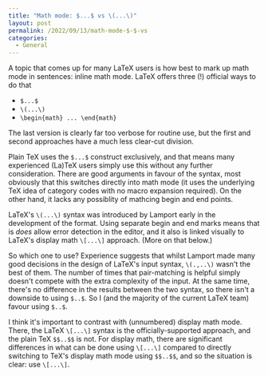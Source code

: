 ```yaml
---
title: "Math mode: $...$ vs \(...\)"
layout: post
permalink: /2022/09/13/math-mode-$-$-vs
categories:
  - General
---
```


A topic that comes up for many LaTeX users is how best to mark up math mode in
sentences: inline math mode. LaTeX offers three (!) official ways to do that

- `$...$`
- `\(...\)`
- `\begin{math} ... \end{math}`

The last version is clearly far too verbose for routine use, but the first and
second approaches have a much less clear-cut division.

Plain TeX uses the `$...$` construct exclusively, and that means many
experienced (La)TeX users simply use this without any further consideration.
There are good arguments in favour of the syntax, most obviously that this
switches directly into math mode (it uses the underlying TeX idea of category
codes with no macro expansion required). On the other hand, it lacks any
possiblity of mathcing begin and end points.

LaTeX's `\(...\)` syntax was introduced by Lamport early in the development of
the format. Using separate begin and end marks means that is _does_ allow error
detection in the editor, and it also is linked visually to LaTeX's display math
`\[...\]` approach. (More on that below.)

So which one to use? Experience suggests that whilst Lamport made many good
decisions in the design of LaTeX's input syntax, `\(.,..\)` wasn't the best of
them. The number of times that pair-matching is helpful simply doesn't compete
with the extra complexity of the input. At the same time, there's no difference
in the results between the two syntax, so there isn't a downside to using
`$..$`. So I (and the majority of the current LaTeX team) favour using `$..$`.

I think it's important to contrast with (unnumbered) display math mode. There,
the LaTeX `\[...\]` syntax is the officially-supported approach, and the plain
TeX `$$..$$` is not. For display math, there are significant differences in
what can be done using `\[...\]` compared to directly switching to TeX's
display math mode using `$$..$$`, and so the situation is clear: use `\[...\]`.

